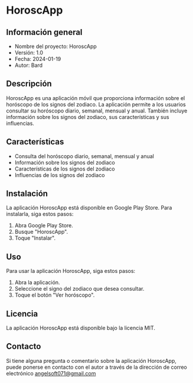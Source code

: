 # HoroscApp

## Información general

* Nombre del proyecto: HoroscApp
* Versión: 1.0
* Fecha: 2024-01-19
* Autor: Bard

## Descripción

HoroscApp es una aplicación móvil que proporciona información sobre el horóscopo de los signos del zodiaco. La aplicación permite a los usuarios consultar su horóscopo diario, semanal, mensual y anual. También incluye información sobre los signos del zodiaco, sus características y sus influencias.

## Características

* Consulta del horóscopo diario, semanal, mensual y anual
* Información sobre los signos del zodiaco
* Características de los signos del zodiaco
* Influencias de los signos del zodiaco

## Instalación

La aplicación HoroscApp está disponible en Google Play Store. Para instalarla, siga estos pasos:

1. Abra Google Play Store.
2. Busque "HoroscApp".
3. Toque "Instalar".

## Uso

Para usar la aplicación HoroscApp, siga estos pasos:

1. Abra la aplicación.
2. Seleccione el signo del zodiaco que desea consultar.
3. Toque el botón "Ver horóscopo".

## Licencia

La aplicación HoroscApp está disponible bajo la licencia MIT.

## Contacto

Si tiene alguna pregunta o comentario sobre la aplicación HoroscApp, puede ponerse en contacto con el autor a través de la dirección de correo electrónico angelsoft071@gmail.com
